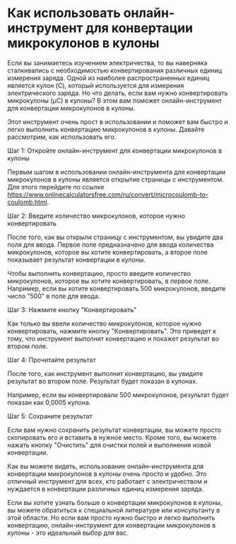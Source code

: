 Как использовать онлайн-инструмент для конвертации микрокулонов в кулоны
========================================================================

Если вы занимаетесь изучением электричества, то вы наверняка сталкивались с необходимостью конвертирования различных единиц измерения заряда. Одной из наиболее распространенных единиц является кулон (C), который используется для измерения электрического заряда. Но что делать, если вам нужно конвертировать микрокулоны (μC) в кулоны? В этом вам поможет онлайн-инструмент для конвертации микрокулонов в кулоны.

Этот инструмент очень прост в использовании и поможет вам быстро и легко выполнить конвертацию микрокулонов в кулоны. Давайте рассмотрим, как использовать его.

Шаг 1: Откройте онлайн-инструмент для конвертации микрокулонов в кулоны

Первым шагом в использовании онлайн-инструмента для конвертации микрокулонов в кулоны является открытие страницы с инструментом. Для этого перейдите по ссылке <https://www.onlinecalculatorsfree.com/ru/convert/microcoulomb-to-coulomb.html>.

Шаг 2: Введите количество микрокулонов, которое нужно конвертировать

После того, как вы открыли страницу с инструментом, вы увидите два поля для ввода. Первое поле предназначено для ввода количества микрокулонов, которое вы хотите конвертировать, а второе поле показывает результат конвертации в кулоны.

Чтобы выполнить конвертацию, просто введите количество микрокулонов, которое вы хотите конвертировать, в первое поле. Например, если вы хотите конвертировать 500 микрокулонов, введите число "500" в поле для ввода.

Шаг 3: Нажмите кнопку "Конвертировать"

Как только вы ввели количество микрокулонов, которое нужно конвертировать, нажмите кнопку "Конвертировать". Это приведет к тому, что инструмент выполнит конвертацию и покажет результат во втором поле.

Шаг 4: Прочитайте результат

После того, как инструмент выполнит конвертацию, вы увидите результат во втором поле. Результат будет показан в кулонах.

Например, если вы конвертировали 500 микрокулонов, результат будет показан как 0,0005 кулона.

Шаг 5: Сохраните результат

Если вам нужно сохранить результат конвертации, вы можете просто скопировать его и вставить в нужное место. Кроме того, вы можете нажать кнопку "Очистить" для очистки полей и выполнения новой конвертации.

Как вы можете видеть, использование онлайн-инструмента для конвертации микрокулонов в кулоны очень просто и удобно. Это отличный инструмент для всех, кто работает с электричеством и нуждается в конвертации различных единиц измерения заряда.

Если вы хотите узнать больше о конвертации микрокулонов в кулоны, вы можете обратиться к специальной литературе или консультанту в этой области. Но если вам просто нужно быстро и легко выполнить конвертацию, онлайн-инструмент для конвертации микрокулонов в кулоны - это идеальный выбор для вас.
